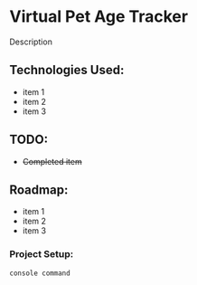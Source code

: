 # Virtual Pet Age Tracker

Description

## Technologies Used:
- item 1
- item 2
- item 3

## TODO:
- ~~Completed item~~

## Roadmap:
- item 1
- item 2
- item 3

### Project Setup:
```
console command
```